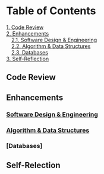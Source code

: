 # Table of Contents

[1. Code Review](#code-review)<br/>
[2. Enhancements](#enhancements)<br/>
&emsp;[2.1. Software Design & Engineering](#software-design-&-Engineering)<br/>
&emsp;[2.2. Algorithm & Data Structures](#algorithm-&-data-structures)<br/>
&emsp;[2.3. Databases](#databases)<br/>
[3. Self-Reflection](#self-reflection)<br/>

## Code Review
## Enhancements
### [Software Design & Engineering](https://github.com/BrandonRicks/CS-499-GitHub-ePortfolio/tree/main/ThermostatProjectUpdated)
### [Algorithm & Data Structures](https://github.com/BrandonRicks/CS-499-GitHub-ePortfolio/tree/main/Lab6-2)
### [Databases]
## Self-Relection

